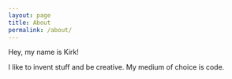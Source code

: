 ```yaml
---
layout: page
title: About
permalink: /about/
---
```


Hey, my name is Kirk!

I like to invent stuff and be creative.
My medium of choice is code.
